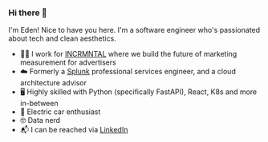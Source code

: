 ### Hi there 👋

I'm Eden! Nice to have you here. I'm a software engineer who's passionated about tech and clean aesthetics.

- 👨‍💻 I work for [INCRMNTAL](https://www.incrmntal.com/) where we build the future of marketing measurement for advertisers
- ☁️ Formerly a [Splunk](https://www.splunk.com/) professional services engineer, and a cloud architecture advisor
- 🖥️ Highly skilled with Python (specifically FastAPI), React, K8s and more in-between
- 🚗 Electric car enthusiast
- 🤓 Data nerd
- 📬 I can be reached via [LinkedIn](https://www.linkedin.com/in/eden881/)
